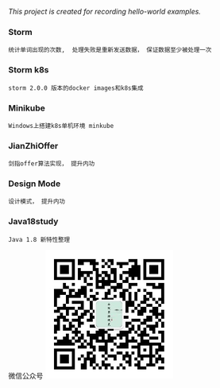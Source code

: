 *This project is created for recording hello-world examples.*

### Storm
    统计单词出现的次数,  处理失败是重新发送数据， 保证数据至少被处理一次

### Storm k8s
    storm 2.0.0 版本的docker images和k8s集成
    
### Minikube
    Windows上搭建k8s单机环境 minkube

### JianZhiOffer
    剑指offer算法实现， 提升内功

### Design Mode
    设计模式， 提升内功
    
### Java18study
    Java 1.8 新特性整理
    
微信公众号
![image](/minikube/img/weixin.jpg)